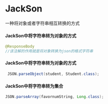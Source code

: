 # JackSon

一种将对象或者字符串相互转换的方式



#### JackSon中将字符串转为对象的方式

```java
@ResponseBody 
//该注解的作用就是将对象转换为json的格式字符串
```



#### JackSon中将字符串转为对象的方式

```java
 JSON.parseObject(student, Student.class);
```

#### JackSon中将字符串转为集合

```java
JSON.parseArray(favornumString, Long.class);
```

